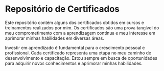 # Repositório de Certificados

Este repositório contém alguns dos certificados obtidos em cursos e treinamentos realizados por mim. Os certificados são uma prova tangível do meu comprometimento com a aprendizagem contínua e meu interesse em aprimorar minhas habilidades em diversas áreas.

Investir em aprendizado é fundamental para o crescimento pessoal e profissional. Cada certificado representa uma etapa no meu caminho de desenvolvimento e capacitação. Estou sempre em busca de oportunidades para adquirir novos conhecimentos e aprimorar minhas habilidades.

